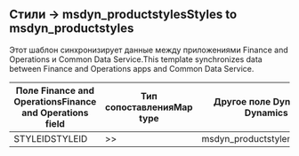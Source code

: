 ## <a name="styles-to-msdyn_productstyles"></a><span data-ttu-id="8c99d-101">Стили -> msdyn_productstyles</span><span class="sxs-lookup"><span data-stu-id="8c99d-101">Styles to msdyn_productstyles</span></span>

<span data-ttu-id="8c99d-102">Этот шаблон синхронизирует данные между приложениями Finance and Operations и Common Data Service.</span><span class="sxs-lookup"><span data-stu-id="8c99d-102">This template synchronizes data between Finance and Operations apps and Common Data Service.</span></span>

<span data-ttu-id="8c99d-103">Поле Finance and Operations</span><span class="sxs-lookup"><span data-stu-id="8c99d-103">Finance and Operations field</span></span> | <span data-ttu-id="8c99d-104">Тип сопоставления</span><span class="sxs-lookup"><span data-stu-id="8c99d-104">Map type</span></span> | <span data-ttu-id="8c99d-105">Другое поле Dynamics 365</span><span class="sxs-lookup"><span data-stu-id="8c99d-105">Other Dynamics 365 field</span></span> | <span data-ttu-id="8c99d-106">Значение по умолчанию</span><span class="sxs-lookup"><span data-stu-id="8c99d-106">Default value</span></span>
---|---|---|---
<span data-ttu-id="8c99d-107">STYLEID</span><span class="sxs-lookup"><span data-stu-id="8c99d-107">STYLEID</span></span> | >> | <span data-ttu-id="8c99d-108">msdyn_productstyle</span><span class="sxs-lookup"><span data-stu-id="8c99d-108">msdyn_productstyle</span></span> | 
